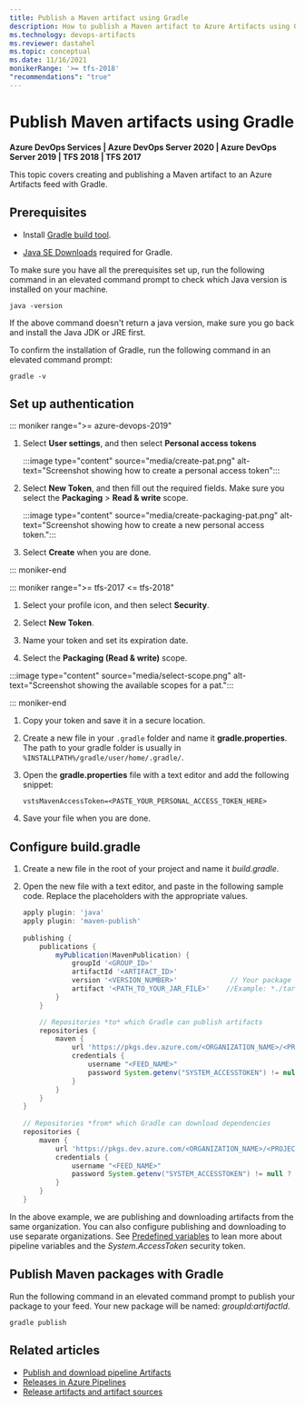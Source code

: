 ```yaml
---
title: Publish a Maven artifact using Gradle
description: How to publish a Maven artifact to Azure Artifacts using Gradle 
ms.technology: devops-artifacts
ms.reviewer: dastahel
ms.topic: conceptual
ms.date: 11/16/2021
monikerRange: '>= tfs-2018'
"recommendations": "true"
---
```



# Publish Maven artifacts using Gradle

**Azure DevOps Services | Azure DevOps Server 2020 | Azure DevOps Server 2019 | TFS 2018 | TFS 2017**

This topic covers creating and publishing a Maven artifact to an Azure Artifacts feed with Gradle.

## Prerequisites

- Install [Gradle build tool](https://gradle.org/install/).

- [Java SE Downloads](https://www.oracle.com/technetwork/java/javase/downloads/index.html) required for Gradle.

To make sure you have all the prerequisites set up, run the following command in an elevated command prompt to check which Java version is installed on your machine.

```Command
java -version
```

If the above command doesn't return a java version, make sure you go back and install the Java JDK or JRE first. 

To confirm the installation of Gradle, run the following command in an elevated command prompt:

```Command
gradle -v
```

## Set up authentication

::: moniker range=">= azure-devops-2019"

1. Select **User settings**, and then select **Personal access tokens**

    :::image type="content" source="media/create-pat.png" alt-text="Screenshot showing how to create a personal access token":::

1. Select **New Token**, and then fill out the required fields. Make sure you select the **Packaging** > **Read & write** scope. 

    :::image type="content" source="media/create-packaging-pat.png" alt-text="Screenshot showing how to create a new personal access token.":::  

1. Select **Create** when you are done.

::: moniker-end

::: moniker range=">= tfs-2017 <= tfs-2018"

1. Select your profile icon, and then select **Security**.

1. Select **New Token**.

1. Name your token and set its expiration date. 

1. Select the **Packaging (Read & write)** scope.

:::image type="content" source="media/select-scope.png" alt-text="Screenshot showing the available scopes for a pat.":::

::: moniker-end

1. Copy your token and save it in a secure location.

1. Create a new file in your `.gradle` folder and name it **gradle.properties**. The path to your gradle folder is usually in `%INSTALLPATH%/gradle/user/home/.gradle/`.

1. Open the **gradle.properties** file with a text editor and add the following snippet:

    ```
    vstsMavenAccessToken=<PASTE_YOUR_PERSONAL_ACCESS_TOKEN_HERE>
    ```

1. Save your file when you are done.

## Configure build.gradle 

1. Create a new file in the root of your project and name it *build.gradle*.

1. Open the new file with a text editor, and paste in the following sample code. Replace the placeholders with the appropriate values.

    ```groovy
    apply plugin: 'java' 
    apply plugin: 'maven-publish' 
     
    publishing { 
        publications { 
            myPublication(MavenPublication) { 
                groupId '<GROUP_ID>' 
                artifactId '<ARTIFACT_ID>' 
                version '<VERSION_NUMBER>'             // Your package version
                artifact '<PATH_TO_YOUR_JAR_FILE>'    //Example: *./target/myJavaClasses.jar*
            } 
        } 
    
        // Repositories *to* which Gradle can publish artifacts 
        repositories { 
            maven { 
                url 'https://pkgs.dev.azure.com/<ORGANIZATION_NAME>/<PROJECT_NAME>/_packaging/<FEED_NAME>/maven/v1' 
                credentials { 
                    username "<FEED_NAME>" 
                    password System.getenv("SYSTEM_ACCESSTOKEN") != null ? System.getenv("SYSTEM_ACCESSTOKEN") : vstsMavenAccessToken 
                } 
            } 
        } 
    } 
     
    // Repositories *from* which Gradle can download dependencies
    repositories { 
        maven { 
            url 'https://pkgs.dev.azure.com/<ORGANIZATION_NAME>/<PROJECT_NAME>/_packaging/<FEED_NAME>/maven/v1' 
            credentials { 
                username "<FEED_NAME>" 
                password System.getenv("SYSTEM_ACCESSTOKEN") != null ? System.getenv("SYSTEM_ACCESSTOKEN") : vstsMavenAccessToken 
            } 
        } 
    } 
    ```
    
In the above example, we are publishing and downloading artifacts from the same organization. You can also configure publishing and downloading to use separate organizations. See [Predefined variables](../../pipelines/build/variables.md#systemaccesstoken) to lean more about pipeline variables and the *System.AccessToken* security token.

## Publish Maven packages with Gradle

Run the following command in an elevated command prompt to publish your package to your feed. Your new package will be named: *groupId:artifactId*. 

```Command
gradle publish
```

## Related articles

- [Publish and download pipeline Artifacts](pipeline-artifacts.md)
- [Releases in Azure Pipelines](../release/releases.md)
- [Release artifacts and artifact sources](../release/artifacts.md)
